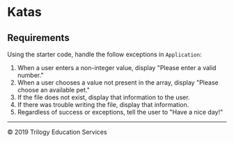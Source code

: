# Katas

## Requirements

Using the starter code, handle the follow exceptions in `Application`:

1. When a user enters a non-integer value, display "Please enter a valid number."
1. When a user chooses a value not present in the array, display "Please choose an available pet."
1. If the file does not exist, display that information to the user.
1. If there was trouble writing the file, display that information.
1. Regardless of success or exceptions, tell the user to "Have a nice day!"



---
© 2019 Trilogy Education Services